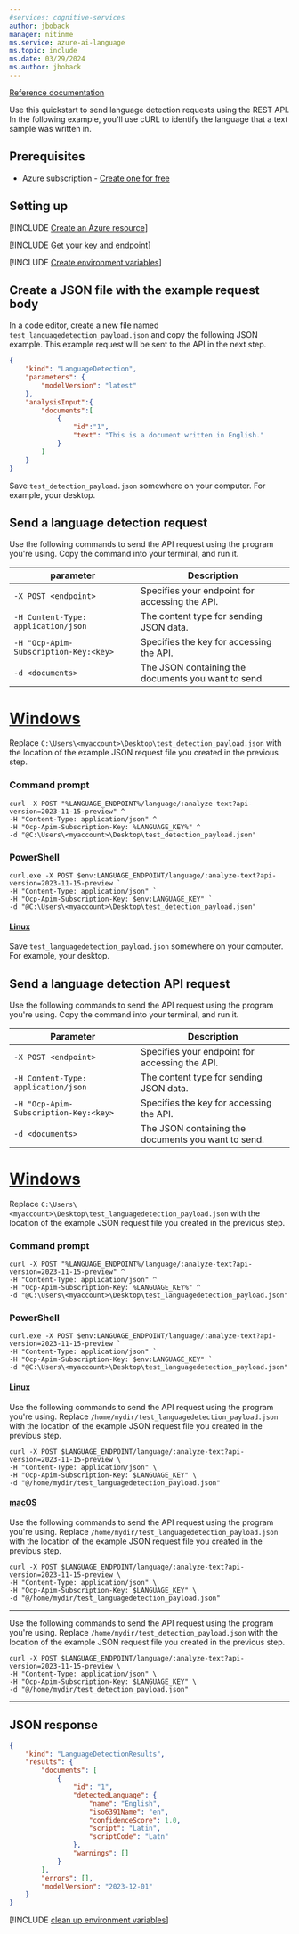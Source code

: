 ```yaml
---
#services: cognitive-services
author: jboback
manager: nitinme
ms.service: azure-ai-language
ms.topic: include
ms.date: 03/29/2024
ms.author: jboback
---
```


[Reference documentation](https://go.microsoft.com/fwlink/?linkid=2239169)

Use this quickstart to send language detection requests using the REST API. In the following example, you'll use cURL to identify the language that a text sample was written in.

## Prerequisites

* Azure subscription - [Create one for free](https://azure.microsoft.com/free/cognitive-services)


## Setting up

[!INCLUDE [Create an Azure resource](../../../includes/create-resource.md)]

[!INCLUDE [Get your key and endpoint](../../../includes/get-key-endpoint.md)]

[!INCLUDE [Create environment variables](../../../includes/environment-variables.md)]




## Create a JSON file with the example request body

In a code editor, create a new file named `test_languagedetection_payload.json` and copy the following JSON example. This example request will be sent to the API in the next step.

```json
{
    "kind": "LanguageDetection",
    "parameters": {
        "modelVersion": "latest"
    },
    "analysisInput":{
        "documents":[
            {
                "id":"1",
                "text": "This is a document written in English."
            }
        ]
    }
}
```
Save `test_detection_payload.json` somewhere on your computer. For example, your desktop.

## Send a language detection request

Use the following commands to send the API request using the program you're using. Copy the command into your terminal, and run it.

parameter  |Description  |
|---------|---------|
|`-X POST <endpoint>`     | Specifies your endpoint for accessing the API.        |
|`-H Content-Type: application/json`     | The content type for sending JSON data.          |
|`-H "Ocp-Apim-Subscription-Key:<key>`    | Specifies the key for accessing the API.        |
|`-d <documents>`     | The JSON containing the documents you want to send.         |

# [Windows](#tab/windows)

 Replace `C:\Users\<myaccount>\Desktop\test_detection_payload.json` with the location of the example JSON request file you created in the previous step.

### Command prompt

```terminal
curl -X POST "%LANGUAGE_ENDPOINT%/language/:analyze-text?api-version=2023-11-15-preview" ^
-H "Content-Type: application/json" ^
-H "Ocp-Apim-Subscription-Key: %LANGUAGE_KEY%" ^
-d "@C:\Users\<myaccount>\Desktop\test_detection_payload.json"
```

### PowerShell

```terminal
curl.exe -X POST $env:LANGUAGE_ENDPOINT/language/:analyze-text?api-version=2023-11-15-preview `
-H "Content-Type: application/json" `
-H "Ocp-Apim-Subscription-Key: $env:LANGUAGE_KEY" `
-d "@C:\Users\<myaccount>\Desktop\test_detection_payload.json"
```

#### [Linux](#tab/linux)

Save `test_languagedetection_payload.json` somewhere on your computer. For example, your desktop. 

## Send a language detection API request

Use the following commands to send the API request using the program you're using. Copy the command into your terminal, and run it.

|Parameter  |Description  |
|---------|---------|
|`-X POST <endpoint>`     | Specifies your endpoint for accessing the API.        |
|`-H Content-Type: application/json`     | The content type for sending JSON data.          |
|`-H "Ocp-Apim-Subscription-Key:<key>`    | Specifies the key for accessing the API.        |
|`-d <documents>`     | The JSON containing the documents you want to send.         |

# [Windows](#tab/windows)

 Replace `C:\Users\<myaccount>\Desktop\test_languagedetection_payload.json` with the location of the example JSON request file you created in the previous step.

### Command prompt

```terminal
curl -X POST "%LANGUAGE_ENDPOINT%/language/:analyze-text?api-version=2023-11-15-preview" ^
-H "Content-Type: application/json" ^
-H "Ocp-Apim-Subscription-Key: %LANGUAGE_KEY%" ^
-d "@C:\Users\<myaccount>\Desktop\test_languagedetection_payload.json"
```

### PowerShell

```terminal
curl.exe -X POST $env:LANGUAGE_ENDPOINT/language/:analyze-text?api-version=2023-11-15-preview `
-H "Content-Type: application/json" `
-H "Ocp-Apim-Subscription-Key: $env:LANGUAGE_KEY" `
-d "@C:\Users\<myaccount>\Desktop\test_languagedetection_payload.json"
```

#### [Linux](#tab/linux)

Use the following commands to send the API request using the program you're using. Replace `/home/mydir/test_languagedetection_payload.json` with the location of the example JSON request file you created in the previous step.

```terminal
curl -X POST $LANGUAGE_ENDPOINT/language/:analyze-text?api-version=2023-11-15-preview \
-H "Content-Type: application/json" \
-H "Ocp-Apim-Subscription-Key: $LANGUAGE_KEY" \
-d "@/home/mydir/test_languagedetection_payload.json"
```

#### [macOS](#tab/macos)

Use the following commands to send the API request using the program you're using. Replace `/home/mydir/test_languagedetection_payload.json` with the location of the example JSON request file you created in the previous step.

```terminal
curl -X POST $LANGUAGE_ENDPOINT/language/:analyze-text?api-version=2023-11-15-preview \
-H "Content-Type: application/json" \
-H "Ocp-Apim-Subscription-Key: $LANGUAGE_KEY" \
-d "@/home/mydir/test_languagedetection_payload.json"
```

---

Use the following commands to send the API request using the program you're using. Replace `/home/mydir/test_detection_payload.json` with the location of the example JSON request file you created in the previous step.

```terminal
curl -X POST $LANGUAGE_ENDPOINT/language/:analyze-text?api-version=2023-11-15-preview \
-H "Content-Type: application/json" \
-H "Ocp-Apim-Subscription-Key: $LANGUAGE_KEY" \
-d "@/home/mydir/test_detection_payload.json"
```

---

## JSON response

```json
{
    "kind": "LanguageDetectionResults",
    "results": {
        "documents": [
            {
                "id": "1",
                "detectedLanguage": {
                    "name": "English",
                    "iso6391Name": "en",
                    "confidenceScore": 1.0,
                    "script": "Latin",
                    "scriptCode": "Latn"
                },
                "warnings": []
            }
        ],
        "errors": [],
        "modelVersion": "2023-12-01"
    }
}
```

[!INCLUDE [clean up environment variables](../../../includes/clean-up-variables.md)]
